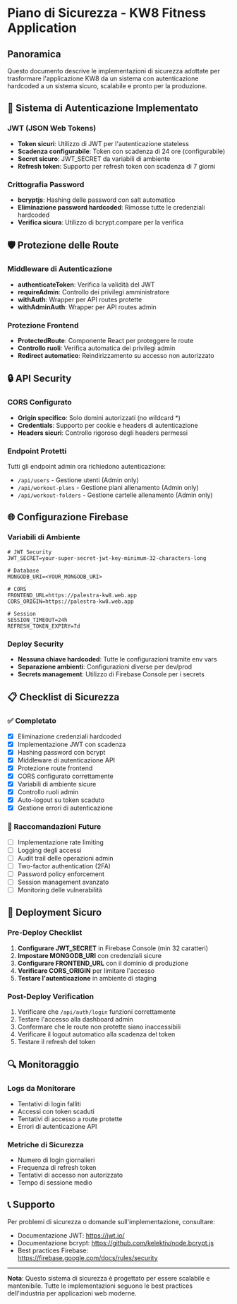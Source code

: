 # Piano di Sicurezza - KW8 Fitness Application

## Panoramica
Questo documento descrive le implementazioni di sicurezza adottate per trasformare l'applicazione KW8 da un sistema con autenticazione hardcoded a un sistema sicuro, scalabile e pronto per la produzione.

## 🔐 Sistema di Autenticazione Implementato

### JWT (JSON Web Tokens)
- **Token sicuri**: Utilizzo di JWT per l'autenticazione stateless
- **Scadenza configurabile**: Token con scadenza di 24 ore (configurabile)
- **Secret sicuro**: JWT_SECRET da variabili di ambiente
- **Refresh token**: Supporto per refresh token con scadenza di 7 giorni

### Crittografia Password
- **bcryptjs**: Hashing delle password con salt automatico
- **Eliminazione password hardcoded**: Rimosse tutte le credenziali hardcoded
- **Verifica sicura**: Utilizzo di bcrypt.compare per la verifica

## 🛡️ Protezione delle Route

### Middleware di Autenticazione
- **authenticateToken**: Verifica la validità del JWT
- **requireAdmin**: Controllo dei privilegi amministratore
- **withAuth**: Wrapper per API routes protette
- **withAdminAuth**: Wrapper per API routes admin

### Protezione Frontend
- **ProtectedRoute**: Componente React per proteggere le route
- **Controllo ruoli**: Verifica automatica dei privilegi admin
- **Redirect automatico**: Reindirizzamento su accesso non autorizzato

## 🔒 API Security

### CORS Configurato
- **Origin specifico**: Solo domini autorizzati (no wildcard *)
- **Credentials**: Supporto per cookie e headers di autenticazione
- **Headers sicuri**: Controllo rigoroso degli headers permessi

### Endpoint Protetti
Tutti gli endpoint admin ora richiedono autenticazione:
- `/api/users` - Gestione utenti (Admin only)
- `/api/workout-plans` - Gestione piani allenamento (Admin only)
- `/api/workout-folders` - Gestione cartelle allenamento (Admin only)

## 🌐 Configurazione Firebase

### Variabili di Ambiente
```env
# JWT Security
JWT_SECRET=your-super-secret-jwt-key-minimum-32-characters-long

# Database
MONGODB_URI=<YOUR_MONGODB_URI>

# CORS
FRONTEND_URL=https://palestra-kw8.web.app
CORS_ORIGIN=https://palestra-kw8.web.app

# Session
SESSION_TIMEOUT=24h
REFRESH_TOKEN_EXPIRY=7d
```

### Deploy Security
- **Nessuna chiave hardcoded**: Tutte le configurazioni tramite env vars
- **Separazione ambienti**: Configurazioni diverse per dev/prod
- **Secrets management**: Utilizzo di Firebase Console per i secrets

## 📋 Checklist di Sicurezza

### ✅ Completato
- [x] Eliminazione credenziali hardcoded
- [x] Implementazione JWT con scadenza
- [x] Hashing password con bcrypt
- [x] Middleware di autenticazione API
- [x] Protezione route frontend
- [x] CORS configurato correttamente
- [x] Variabili di ambiente sicure
- [x] Controllo ruoli admin
- [x] Auto-logout su token scaduto
- [x] Gestione errori di autenticazione

### 🔄 Raccomandazioni Future
- [ ] Implementazione rate limiting
- [ ] Logging degli accessi
- [ ] Audit trail delle operazioni admin
- [ ] Two-factor authentication (2FA)
- [ ] Password policy enforcement
- [ ] Session management avanzato
- [ ] Monitoring delle vulnerabilità

## 🚀 Deployment Sicuro

### Pre-Deploy Checklist
1. **Configurare JWT_SECRET** in Firebase Console (min 32 caratteri)
2. **Impostare MONGODB_URI** con credenziali sicure
3. **Configurare FRONTEND_URL** con il dominio di produzione
4. **Verificare CORS_ORIGIN** per limitare l'accesso
5. **Testare l'autenticazione** in ambiente di staging

### Post-Deploy Verification
1. Verificare che `/api/auth/login` funzioni correttamente
2. Testare l'accesso alla dashboard admin
3. Confermare che le route non protette siano inaccessibili
4. Verificare il logout automatico alla scadenza del token
5. Testare il refresh del token

## 🔍 Monitoraggio

### Logs da Monitorare
- Tentativi di login falliti
- Accessi con token scaduti
- Tentativi di accesso a route protette
- Errori di autenticazione API

### Metriche di Sicurezza
- Numero di login giornalieri
- Frequenza di refresh token
- Tentativi di accesso non autorizzato
- Tempo di sessione medio

## 📞 Supporto

Per problemi di sicurezza o domande sull'implementazione, consultare:
- Documentazione JWT: https://jwt.io/
- Documentazione bcrypt: https://github.com/kelektiv/node.bcrypt.js
- Best practices Firebase: https://firebase.google.com/docs/rules/security

---

**Nota**: Questo sistema di sicurezza è progettato per essere scalabile e mantenibile. Tutte le implementazioni seguono le best practices dell'industria per applicazioni web moderne.